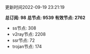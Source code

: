更新时间2022-09-19 23:21:19

**总订阅: 98**
**总节点: 9539**
**有效节点: 2762**
- ss节点: 308
- v2ray节点: 2208
- ssr节点: 72
- trojan节点: 174
